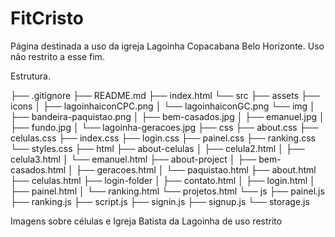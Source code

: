 # FitCristo #

Página destinada a uso da igreja Lagoinha Copacabana Belo Horizonte.
Uso não restrito a esse fim.

Estrutura.

├── .gitignore
├── README.md
├── index.html
└── src
    ├── assets
        ├── icons
        │   ├── lagoinhaiconCPC.png
        │   └── lagoinhaiconGC.png
        └── img
        │   ├── bandeira-paquistao.png
        │   ├── bem-casados.jpg
        │   ├── emanuel.jpg
        │   ├── fundo.jpg
        │   └── lagoinha-geracoes.jpg
    ├── css
        ├── about.css
        ├── celulas.css
        ├── index.css
        ├── login.css
        ├── painel.css
        ├── ranking.css
        └── styles.css
    ├── html
        ├── about-celulas
        │   ├── celula2.html
        │   ├── celula3.html
        │   └── emanuel.html
        ├── about-project
        │   ├── bem-casados.html
        │   ├── geracoes.html
        │   └── paquistao.html
        ├── about.html
        ├── celulas.html
        ├── login-folder
        │   ├── contato.html
        │   ├── login.html
        │   ├── painel.html
        │   └── ranking.html
        └── projetos.html
    └── js
        ├── painel.js
        ├── ranking.js
        ├── script.js
        ├── signin.js
        ├── signup.js
        └── storage.js

Imagens sobre células e Igreja Batista da Lagoinha de uso restrito
